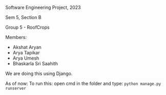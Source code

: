 Software Engineering Project, 2023

Sem 5, Section B 

Group 5 - RoofCrops 

Members:
* Akshat Aryan
* Arya Tapikar
* Arya Umesh
* Bhaskarla Sri Saahith

We are doing this using Django.

As of now: To run this: open cmd in the folder and type: `python manage.py runserver`